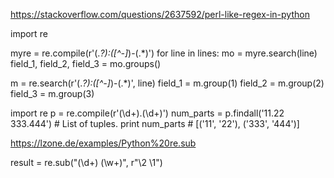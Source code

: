 

https://stackoverflow.com/questions/2637592/perl-like-regex-in-python

import re

myre = re.compile(r'(.*?):([^-]*)-(.*)')
for line in lines:
    mo = myre.search(line)
    field_1, field_2, field_3 = mo.groups()


m = re.search(r'(.*?):([^-]*)-(.*)', line)
field_1 = m.group(1)
field_2 = m.group(2)
field_3 = m.group(3)


import re
p = re.compile(r'(\d+)\.(\d+)')
num_parts = p.findall('11.22   333.444') # List of tuples.
print num_parts                          # [('11', '22'), ('333', '444')]

https://lzone.de/examples/Python%20re.sub

result = re.sub("(\d+) (\w+)", r"\2 \1")
